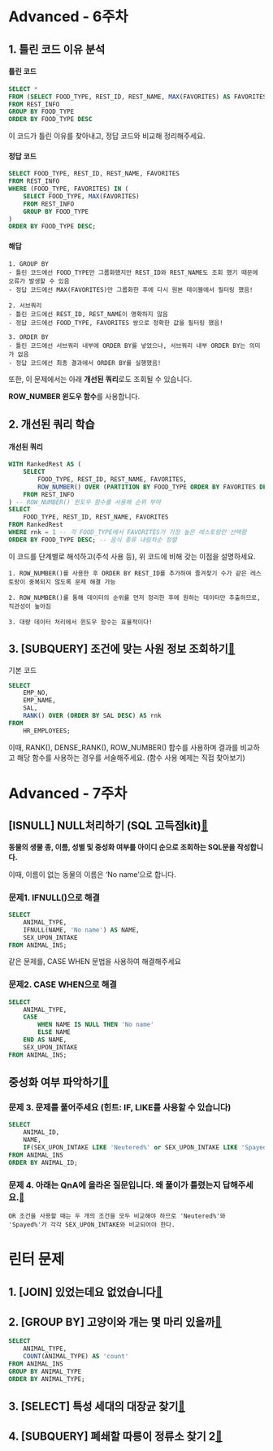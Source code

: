 # Advanced - 6주차
## 1. 틀린 코드 이유 분석

#### 틀린 코드

```SQL
SELECT *
FROM (SELECT FOOD_TYPE, REST_ID, REST_NAME, MAX(FAVORITES) AS FAVORITES
FROM REST_INFO
GROUP BY FOOD_TYPE
ORDER BY FOOD_TYPE DESC
```
이 코드가 틀린 이유를 찾아내고, 정답 코드와 비교해 정리해주세요.

#### 정답 코드

```SQL
SELECT FOOD_TYPE, REST_ID, REST_NAME, FAVORITES
FROM REST_INFO
WHERE (FOOD_TYPE, FAVORITES) IN (
    SELECT FOOD_TYPE, MAX(FAVORITES)    
    FROM REST_INFO
    GROUP BY FOOD_TYPE
) 
ORDER BY FOOD_TYPE DESC;
```
#### 해답
```
1. GROUP BY
- 틀린 코드에선 FOOD_TYPE만 그룹화했지만 REST_ID와 REST_NAME도 조회 했기 때문에 오류가 발생할 수 있음
- 정답 코드에선 MAX(FAVORITES)만 그룹화한 후에 다시 원본 테이블에서 필터링 했음!

2. 서브쿼리
- 틀린 코드에선 REST_ID, REST_NAME이 명확하지 않음
- 정답 코드에선 FOOD_TYPE, FAVORITES 쌍으로 정확한 값을 필터링 했음!

3. ORDER BY
- 틀린 코드에선 서브쿼리 내부에 ORDER BY를 넣었으나, 서브쿼리 내부 ORDER BY는 의미가 없음
- 정답 코드에선 최종 결과에서 ORDER BY를 실행했음!
```



또한, 이 문제에서는 아래 **개선된 쿼리**로도 조회될 수 있습니다. 

**ROW_NUMBER 윈도우 함수**를 사용합니다.

## 2. 개선된 쿼리 학습

#### 개선된 쿼리

```SQL
WITH RankedRest AS (
    SELECT 
        FOOD_TYPE, REST_ID, REST_NAME, FAVORITES,
        ROW_NUMBER() OVER (PARTITION BY FOOD_TYPE ORDER BY FAVORITES DESC, REST_ID) AS rnk
    FROM REST_INFO
) -- ROW_NUMBER() 윈도우 함수를 사용해 순위 부여
SELECT 
    FOOD_TYPE, REST_ID, REST_NAME, FAVORITES
FROM RankedRest
WHERE rnk = 1 -- 각 FOOD_TYPE에서 FAVORITES가 가장 높은 레스토랑만 선택함
ORDER BY FOOD_TYPE DESC; -- 음식 종류 내림차순 정렬
```

이 코드를 단계별로 해석하고(주석 사용 등), 위 코드에 비해 갖는 이점을 설명하세요.
```
1. ROW_NUMBER()를 사용한 후 ORDER BY REST_ID를 추가하여 즐겨찾기 수가 같은 레스토랑이 중복되지 않도록 문제 해결 가능

2. ROW_NUMBER()를 통해 데이터의 순위를 먼저 정리한 후에 원하는 데이터만 추출하므로, 직관성이 높아짐

3. 대량 데이터 처리에서 윈도우 함수는 효율적이다!
```

## 3. [SUBQUERY] 조건에 맞는 사원 정보 조회하기[🔗](https://school.programmers.co.kr/learn/courses/30/lessons/284527)


기본 코드
```SQL
SELECT 
    EMP_NO, 
    EMP_NAME, 
    SAL,
    RANK() OVER (ORDER BY SAL DESC) AS rnk
FROM 
    HR_EMPLOYEES;
```

이때, RANK(), DENSE_RANK(), ROW_NUMBER() 함수를 사용하며 결과를 비교하고 해당 함수를 사용하는 경우를 서술해주세요. (함수 사용 예제는 직접 찾아보기)

# Advanced - 7주차
## [ISNULL] NULL처리하기 (SQL 고득점kit)[🔗](https://school.programmers.co.kr/learn/courses/30/lessons/59410)

**동물의 생물 종, 이름, 성별 및 중성화 여부를 아이디 순으로 조회하는 SQL문을 작성합니다.**

이때, 이름이 없는 동물의 이름은 ‘No name’으로 합니다.

### 문제1. IFNULL()으로 해결

```sql
SELECT
    ANIMAL_TYPE,
    IFNULL(NAME, 'No name') AS NAME,
    SEX_UPON_INTAKE
FROM ANIMAL_INS;
```

같은 문제를, CASE WHEN 문법을 사용하여 해결해주세요

### 문제2. CASE WHEN으로 해결
```sql
SELECT
    ANIMAL_TYPE,
    CASE
        WHEN NAME IS NULL THEN 'No name'
        ELSE NAME
    END AS NAME,
    SEX_UPON_INTAKE
FROM ANIMAL_INS;
```

## 중성화 여부 파악하기[🔗](https://school.programmers.co.kr/learn/courses/30/lessons/59409#qna)

### 문제 3. 문제를 풀어주세요 (힌트: IF, LIKE를 사용할 수 있습니다)

```sql
SELECT
    ANIMAL_ID,
    NAME,
    IF(SEX_UPON_INTAKE LIKE 'Neutered%' or SEX_UPON_INTAKE LIKE 'Spayed%', 'O', 'X') AS '중성화'
FROM ANIMAL_INS
ORDER BY ANIMAL_ID;
```

### 문제 4. 아래는 QnA에 올라온 질문입니다. 왜 풀이가 틀렸는지 답해주세요.[🔗](https://school.programmers.co.kr/questions/80270)

```
OR 조건을 사용할 때는 두 개의 조건을 모두 비교해야 하므로 'Neutered%'와 'Spayed%'가 각각 SEX_UPON_INTAKE와 비교되어야 한다.
```

# 린터 문제
## 1. [JOIN] 있었는데요 없었습니다[🔗](https://school.programmers.co.kr/learn/courses/30/lessons/59043)

## 2. [GROUP BY] 고양이와 개는 몇 마리 있을까[🔗](https://school.programmers.co.kr/learn/courses/30/lessons/59040)

```sql
SELECT
    ANIMAL_TYPE,
    COUNT(ANIMAL_TYPE) AS 'count'
FROM ANIMAL_INS
GROUP BY ANIMAL_TYPE
ORDER BY ANIMAL_TYPE;
```

## 3. [SELECT] 특성 세대의 대장균 찾기[🔗](https://school.programmers.co.kr/learn/courses/30/lessons/301650)

## 4. [SUBQUERY] 폐쇄할 따릉이 정류소 찾기 2[🔗](https://solvesql.com/problems/find-unnecessary-station-2/)
